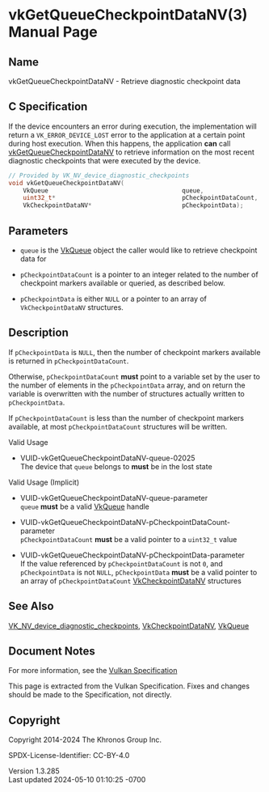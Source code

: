 # vkGetQueueCheckpointDataNV(3) Manual Page

## Name

vkGetQueueCheckpointDataNV - Retrieve diagnostic checkpoint data



## <a href="#_c_specification" class="anchor"></a>C Specification

If the device encounters an error during execution, the implementation
will return a `VK_ERROR_DEVICE_LOST` error to the application at a
certain point during host execution. When this happens, the application
**can** call
[vkGetQueueCheckpointDataNV](https://registry.khronos.org/vulkan/specs/1.3-extensions/man/html/vkGetQueueCheckpointDataNV.html) to
retrieve information on the most recent diagnostic checkpoints that were
executed by the device.

``` c
// Provided by VK_NV_device_diagnostic_checkpoints
void vkGetQueueCheckpointDataNV(
    VkQueue                                     queue,
    uint32_t*                                   pCheckpointDataCount,
    VkCheckpointDataNV*                         pCheckpointData);
```

## <a href="#_parameters" class="anchor"></a>Parameters

- `queue` is the [VkQueue](https://registry.khronos.org/vulkan/specs/1.3-extensions/man/html/VkQueue.html) object the caller would like to
  retrieve checkpoint data for

- `pCheckpointDataCount` is a pointer to an integer related to the
  number of checkpoint markers available or queried, as described below.

- `pCheckpointData` is either `NULL` or a pointer to an array of
  `VkCheckpointDataNV` structures.

## <a href="#_description" class="anchor"></a>Description

If `pCheckpointData` is `NULL`, then the number of checkpoint markers
available is returned in `pCheckpointDataCount`.

Otherwise, `pCheckpointDataCount` **must** point to a variable set by
the user to the number of elements in the `pCheckpointData` array, and
on return the variable is overwritten with the number of structures
actually written to `pCheckpointData`.

If `pCheckpointDataCount` is less than the number of checkpoint markers
available, at most `pCheckpointDataCount` structures will be written.

Valid Usage

- <a href="#VUID-vkGetQueueCheckpointDataNV-queue-02025"
  id="VUID-vkGetQueueCheckpointDataNV-queue-02025"></a>
  VUID-vkGetQueueCheckpointDataNV-queue-02025  
  The device that `queue` belongs to **must** be in the lost state

Valid Usage (Implicit)

- <a href="#VUID-vkGetQueueCheckpointDataNV-queue-parameter"
  id="VUID-vkGetQueueCheckpointDataNV-queue-parameter"></a>
  VUID-vkGetQueueCheckpointDataNV-queue-parameter  
  `queue` **must** be a valid [VkQueue](https://registry.khronos.org/vulkan/specs/1.3-extensions/man/html/VkQueue.html) handle

- <a
  href="#VUID-vkGetQueueCheckpointDataNV-pCheckpointDataCount-parameter"
  id="VUID-vkGetQueueCheckpointDataNV-pCheckpointDataCount-parameter"></a>
  VUID-vkGetQueueCheckpointDataNV-pCheckpointDataCount-parameter  
  `pCheckpointDataCount` **must** be a valid pointer to a `uint32_t`
  value

- <a href="#VUID-vkGetQueueCheckpointDataNV-pCheckpointData-parameter"
  id="VUID-vkGetQueueCheckpointDataNV-pCheckpointData-parameter"></a>
  VUID-vkGetQueueCheckpointDataNV-pCheckpointData-parameter  
  If the value referenced by `pCheckpointDataCount` is not `0`, and
  `pCheckpointData` is not `NULL`, `pCheckpointData` **must** be a valid
  pointer to an array of `pCheckpointDataCount`
  [VkCheckpointDataNV](https://registry.khronos.org/vulkan/specs/1.3-extensions/man/html/VkCheckpointDataNV.html) structures

## <a href="#_see_also" class="anchor"></a>See Also

[VK_NV_device_diagnostic_checkpoints](https://registry.khronos.org/vulkan/specs/1.3-extensions/man/html/VK_NV_device_diagnostic_checkpoints.html),
[VkCheckpointDataNV](https://registry.khronos.org/vulkan/specs/1.3-extensions/man/html/VkCheckpointDataNV.html), [VkQueue](https://registry.khronos.org/vulkan/specs/1.3-extensions/man/html/VkQueue.html)

## <a href="#_document_notes" class="anchor"></a>Document Notes

For more information, see the <a
href="https://registry.khronos.org/vulkan/specs/1.3-extensions/html/vkspec.html#vkGetQueueCheckpointDataNV"
target="_blank" rel="noopener">Vulkan Specification</a>

This page is extracted from the Vulkan Specification. Fixes and changes
should be made to the Specification, not directly.

## <a href="#_copyright" class="anchor"></a>Copyright

Copyright 2014-2024 The Khronos Group Inc.

SPDX-License-Identifier: CC-BY-4.0

Version 1.3.285  
Last updated 2024-05-10 01:10:25 -0700
